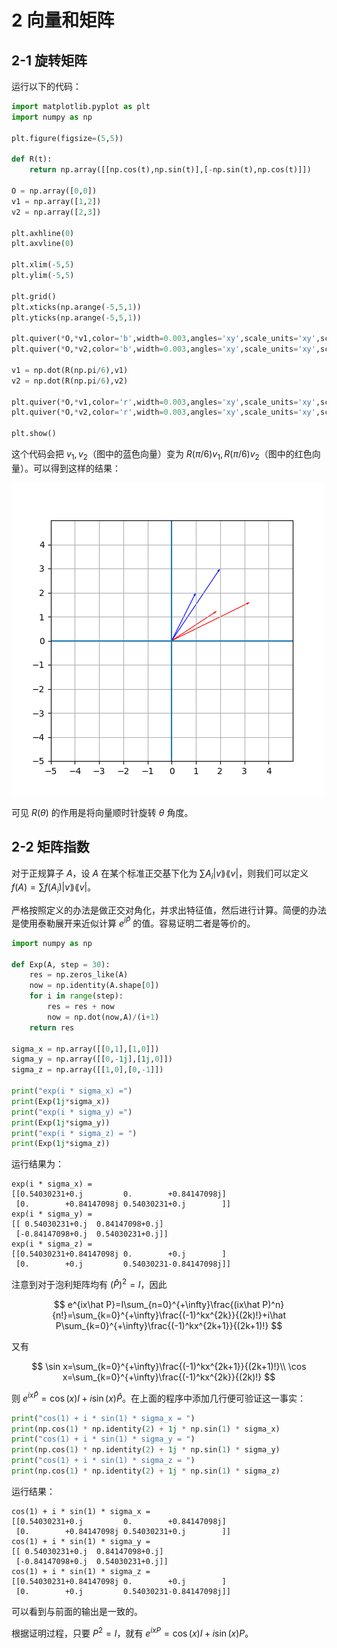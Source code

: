 # 2 向量和矩阵

## 2-1 旋转矩阵

运行以下的代码：

```python
import matplotlib.pyplot as plt
import numpy as np

plt.figure(figsize=(5,5))

def R(t):
    return np.array([[np.cos(t),np.sin(t)],[-np.sin(t),np.cos(t)]])

O = np.array([0,0])
v1 = np.array([1,2])
v2 = np.array([2,3])

plt.axhline(0)
plt.axvline(0)

plt.xlim(-5,5)
plt.ylim(-5,5)

plt.grid()
plt.xticks(np.arange(-5,5,1))
plt.yticks(np.arange(-5,5,1))

plt.quiver(*O,*v1,color='b',width=0.003,angles='xy',scale_units='xy',scale=1)
plt.quiver(*O,*v2,color='b',width=0.003,angles='xy',scale_units='xy',scale=1)

v1 = np.dot(R(np.pi/6),v1)
v2 = np.dot(R(np.pi/6),v2)

plt.quiver(*O,*v1,color='r',width=0.003,angles='xy',scale_units='xy',scale=1)
plt.quiver(*O,*v2,color='r',width=0.003,angles='xy',scale_units='xy',scale=1)

plt.show()
```

这个代码会把 $v_1,v_2$（图中的蓝色向量）变为 $R(\pi/6)v_1,R(\pi/6)v_2$（图中的红色向量）。可以得到这样的结果：

![](fig1.png)

可见 $R(\theta)$ 的作用是将向量顺时针旋转 $\theta$ 角度。

## 2-2 矩阵指数

对于正规算子 $A$，设 $A$ 在某个标准正交基下化为 $\sum A_i|v\rang\lang v|$，则我们可以定义 $f(A)=\sum f(A_i)|v\rang\lang v|$。

严格按照定义的办法是做正交对角化，并求出特征值，然后进行计算。简便的办法是使用泰勒展开来近似计算 $e^{i\hat P}$ 的值。容易证明二者是等价的。

```python
import numpy as np

def Exp(A, step = 30):
    res = np.zeros_like(A)
    now = np.identity(A.shape[0])
    for i in range(step):
        res = res + now
        now = np.dot(now,A)/(i+1)
    return res

sigma_x = np.array([[0,1],[1,0]])
sigma_y = np.array([[0,-1j],[1j,0]])
sigma_z = np.array([[1,0],[0,-1]])

print("exp(i * sigma_x) =")
print(Exp(1j*sigma_x))
print("exp(i * sigma_y) =")
print(Exp(1j*sigma_y))
print("exp(i * sigma_z) = ")
print(Exp(1j*sigma_z))
```

运行结果为：

```
exp(i * sigma_x) =
[[0.54030231+0.j         0.        +0.84147098j]
 [0.        +0.84147098j 0.54030231+0.j        ]]
exp(i * sigma_y) =
[[ 0.54030231+0.j  0.84147098+0.j]
 [-0.84147098+0.j  0.54030231+0.j]]
exp(i * sigma_z) =
[[0.54030231+0.84147098j 0.        +0.j        ]
 [0.        +0.j         0.54030231-0.84147098j]]
```

注意到对于泡利矩阵均有 $(\hat P)^2=I$，因此

$$
e^{ix\hat P}=I\sum_{n=0}^{+\infty}\frac{(ix\hat P)^n}{n!}=\sum_{k=0}^{+\infty}\frac{(-1)^kx^{2k}}{(2k)!}+i\hat P\sum_{k=0}^{+\infty}\frac{(-1)^kx^{2k+1}}{(2k+1)!}
$$

又有

$$
\sin x=\sum_{k=0}^{+\infty}\frac{(-1)^kx^{2k+1}}{(2k+1)!}\\
\cos x=\sum_{k=0}^{+\infty}\frac{(-1)^kx^{2k}}{(2k)!}
$$

则 $e^{ix\hat P}=\cos(x)I+i\sin(x)\hat P$。在上面的程序中添加几行便可验证这一事实：

```python
print("cos(1) + i * sin(1) * sigma_x = ")
print(np.cos(1) * np.identity(2) + 1j * np.sin(1) * sigma_x)
print("cos(1) + i * sin(1) * sigma_y = ")
print(np.cos(1) * np.identity(2) + 1j * np.sin(1) * sigma_y)
print("cos(1) + i * sin(1) * sigma_z = ")
print(np.cos(1) * np.identity(2) + 1j * np.sin(1) * sigma_z)
```

运行结果：

```
cos(1) + i * sin(1) * sigma_x =
[[0.54030231+0.j         0.        +0.84147098j]
 [0.        +0.84147098j 0.54030231+0.j        ]]
cos(1) + i * sin(1) * sigma_y =
[[ 0.54030231+0.j  0.84147098+0.j]
 [-0.84147098+0.j  0.54030231+0.j]]
cos(1) + i * sin(1) * sigma_z =
[[0.54030231+0.84147098j 0.        +0.j        ]
 [0.        +0.j         0.54030231-0.84147098j]]
```

可以看到与前面的输出是一致的。

根据证明过程，只要 $P^2=I$，就有 $e^{ixP}=\cos(x)I+i\sin(x)P$。